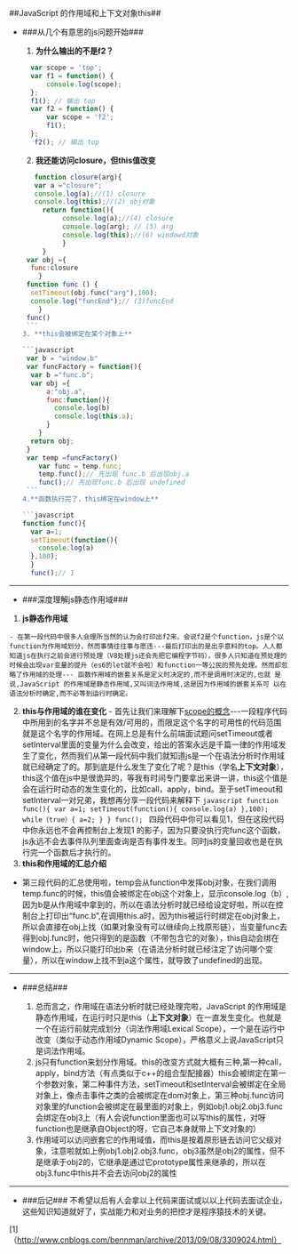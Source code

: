 ##JavaScript 的作用域和上下文对象this##

 - ###从几个有意思的js问题开始###

    1. **为什么输出的不是f2？**
      
      ```javascript
        var scope = 'top';
        var f1 = function() { 
            console.log(scope);
        };
        f1(); // 输出 top
        var f2 = function() { 
            var scope = 'f2'; 
            f1();
        };
         f2(); // 输出 top
      ```
    2. **我还能访问closure，但this值改变**
      
      ```javascript
         function closure(arg){
         var a ="closure";
         console.log(a);//(1) closure
         console.log(this);//(2) obj对象
           return function(){
                console.log(a);//(4) closure
                console.log(arg); // (5) arg
                console.log(this);//(6) windowd对象
                }
           }
       var obj ={
        func:closure
          }
       function func () {
        setTimeout(obj.func("arg"),100);
        console.log("funcEnd");// (3)funcEnd
          }
       func()
       ```
    3. **this会被绑定在某个对象上**
      
      ```javascript
       var b = "window.b"
       var funcFactory = function(){
        var b ="func.b";
        var obj ={
            a:"obj.a",
            func:function(){
              console.log(b)
              console.log(this.a);
            }
          }
        return obj;
       }
       var temp =funcFactory()
          var func = temp.func;
          temp.func();// 先出现 func.b 后出现obj.a
          func();// 先出现func.b 后出现 undefined
       ```
   4.**函数执行完了，this绑定在window上**
      
      ```javascript
      function func(){
        var a=1;
        setTimeout(function(){
          console.log(a)
        },100);
        }
        func();// 1
      ```  

*******

 - ###深度理解js静态作用域###
  1. **js静态作用域**
 
    - 在第一段代码中很多人会理所当然的认为会打印出f2来，会说f2是个function，js是个以function为作用域划分，然而事情往往事与愿违---最后打印出的是出乎意料的top。人人都知道js在执行之前会进行预处理（V8处理js还会先把它编程字节码），很多人只知道在预处理的时候会出现var变量的提升（es6的let就不会啦）和function一等公民的预先处理。然而却忽略了作用域的处理--- 函数作用域的嵌套关系是定义时决定的,而不是调用时决定的,也就 是说,JavaScript 的作用域是静态作用域,又叫词法作用域,这是因为作用域的嵌套关系可 以在语法分析时确定,而不必等到运行时确定。  
  2. **this与作用域的谁在变化**
    - 首先让我们来理解下<a href="https://en.wikipedia.org/wiki/Scope_(computer_science)">scope的概念</a>---一段程序代码中所用到的名字并不总是有效/可用的，而限定这个名字的可用性的代码范围就是这个名字的作用域。在网上总是有什么前端面试题问setTimeout或者setInterval里面的变量为什么会改变，给出的答案永远是千篇一律的作用域发生了变化，然而我们从第一段代码中我们就知道js是一个在语法分析时作用域就已经确定了的。那到底是什么发生了变化了呢？是this（学名**上下文对象**），this这个值在js中是很诡异的，等我有时间专门要拿出来讲一讲，this这个值是会在运行时动态的发生变化的，比如call，apply，bind。至于setTimeout和setInterval一对兄弟，我想再分享一段代码来解释下
    ```javascript
     function func(){
      var a=1;
      setTimeout(function(){
        console.log(a)
      },100);
      while（true）{
        a=2;
      }
    }
    func();
    ```
  四段代码中你可以看见1，但在这段代码中你永远也不会再控制台上发现1       的影子，因为只要没执行完func这个函数，js永远不会去事件队列里面查询是否有事件发生。同时js的变量回收也是在执行完一个函数后才执行的。
  3. **this和作用域的汇总介绍**
   - 第三段代码的汇总使用啦，temp会从function中发挥obj对象，在我们调用temp.func的时候，this值会被绑定在obj这个对象上，显示console.log（b）,因为b是从作用域中拿到的，所以在语法分析时就已经给设定好啦，所以在控制台上打印出“func.b”,在调用this.a时，因为this被运行时绑定在obj对象上，所以会直接在obj上找（如果对象没有可以继续向上找原形链），当变量func去得到obj.func时，他只得到的是函数（不带包含它的对象），this自动会绑在window上，所以只能打印出b来（在语法分析时就已经注定了访问哪个变量），所以在window上找不到a这个属性，就导致了undefined的出现。

-----
- ###总结###

  1. 总而言之，作用域在语法分析时就已经处理完啦，JavaScript 的作用域是静态作用域，在运行时只是this（**上下文对象**）在一直发生变化。也就是一个在运行前就完成划分（词法作用域Lexical Scope），一个是在运行中改变（类似于动态作用域Dynamic Scope），严格意义上说JavaScript只是词法作用域。
  2. js只有function来划分作用域。this的改变方式就大概有三种,第一种call，apply，bind方法（有点类似于c++的组合型配接器）this会被绑定在第一个参数对象，第二种事件方法，setTimeout和setInterval会被绑定在全局对象上，像点击事件之类的会被绑定在dom对象上，第三种obj.func访问对象里的function会被绑定在最里面的对象上，例如obj1.obj2.obj3.func会绑定在obj3上（有人会说function里面也可以写this的属性，对呀function也是继承自Object的呀，它自己本身就带上下文对象的）
  3. 作用域可以访问嵌套它的作用域值，而this是按着原形链去访问它父级对象，注意啦就如上例obj1.obj2.obj3.func，obj3虽然是obj2的属性，但不是继承于obj2的，它继承是通过它prototype属性来继承的，所以在obj3.func中this并不会去访问obj2的属性

*****
- ###后记###
    不希望以后有人会拿以上代码来面试或以以上代码去面试企业，这些知识知道就好了，实战能力和对业务的把控才是程序猿技术的关键。

[1]（http://www.cnblogs.com/bennman/archive/2013/09/08/3309024.html）